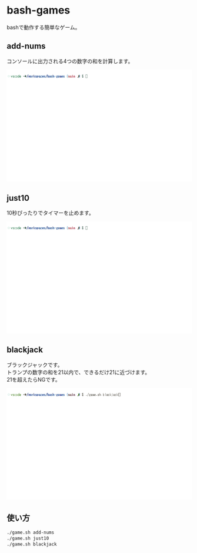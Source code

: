 # bash-games

bashで動作する簡単なゲーム。  

## add-nums

コンソールに出力される4つの数字の和を計算します。  

![add-nums](./docs/img/add-nums.gif)  

## just10

10秒ぴったりでタイマーを止めます。  

![just10](./docs/img/just10.gif)  

## blackjack

ブラックジャックです。  
トランプの数字の和を21以内で、できるだけ21に近づけます。  
21を超えたらNGです。  

![blackjack](./docs/img/blackjack.gif)  

## 使い方

```shell
./game.sh add-nums
./game.sh just10
./game.sh blackjack
```
